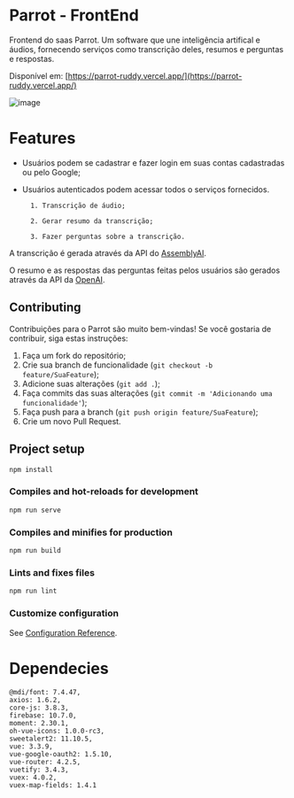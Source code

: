 # Parrot - FrontEnd

Frontend do saas Parrot. Um software que une inteligência artifical e áudios, fornecendo serviços como transcrição deles, resumos e perguntas e respostas.

Disponível em: [https://parrot-ruddy.vercel.app/](https://parrot-ruddy.vercel.app/)

![image](https://github.com/brunom764/parrotFront/assets/111246423/70fb2109-c174-48fa-beca-93932b241b1a)



# Features

* Usuários podem se cadastrar e fazer login em suas contas cadastradas ou pelo Google;
* Usuários autenticados podem acessar todos o serviços fornecidos.

		1. Transcrição de áudio;

		2. Gerar resumo da transcrição;

		3. Fazer perguntas sobre a transcrição.

A transcrição é gerada através da API do [AssemblyAI](https://www.assemblyai.com/docs).

O resumo e as respostas das perguntas feitas pelos usuários são gerados através da API da [OpenAI](https://platform.openai.com/docs/introduction).

## Contributing

Contribuições para o Parrot são muito bem-vindas! Se você gostaria de contribuir, siga estas instruções:

1. Faça um fork do repositório;
2. Crie sua branch de funcionalidade (`git checkout -b feature/SuaFeature`);
3. Adicione suas alterações (`git add .`);
3. Faça commits das suas alterações (`git commit -m 'Adicionando uma funcionalidade'`);
4. Faça push para a branch (`git push origin feature/SuaFeature`);
5. Crie um novo Pull Request.

## Project setup
```
npm install
```

### Compiles and hot-reloads for development
```
npm run serve
```

### Compiles and minifies for production
```
npm run build
```

### Lints and fixes files
```
npm run lint
```

### Customize configuration
See [Configuration Reference](https://cli.vuejs.org/config/).


# Dependecies

    @mdi/font: 7.4.47,
    axios: 1.6.2,
    core-js: 3.8.3,
    firebase: 10.7.0,
    moment: 2.30.1,
    oh-vue-icons: 1.0.0-rc3,
    sweetalert2: 11.10.5,
    vue: 3.3.9,
    vue-google-oauth2: 1.5.10,
    vue-router: 4.2.5,
    vuetify: 3.4.3,
    vuex: 4.0.2,
    vuex-map-fields: 1.4.1
